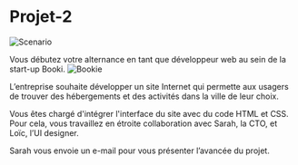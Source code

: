 # Projet-2

![Scenario](https://user.oc-static.com/upload/2022/06/28/16564030859322_Banner_Sce%CC%81nario.png)

Vous débutez votre alternance en tant que développeur web au sein de la start-up Booki.
![Bookie](https://user.oc-static.com/upload/2022/06/20/16557256333819_FR_1155_P3_Banner-Booki.png)

L’entreprise souhaite développer un site Internet qui permette aux usagers de trouver des hébergements et des activités dans la ville de leur choix.

Vous êtes chargé d'intégrer l'interface du site avec du code HTML et CSS. Pour cela, vous travaillez en étroite collaboration avec Sarah, la CTO, et Loïc, l’UI designer. 

Sarah vous envoie un e-mail pour vous présenter l’avancée du projet.
